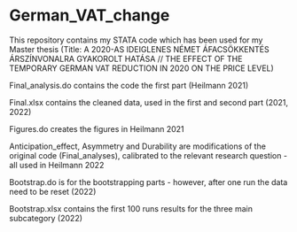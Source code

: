 # German_VAT_change
This repository contains my STATA code which has been used for my Master thesis (Title: A 2020-AS IDEIGLENES NÉMET ÁFACSÖKKENTÉS ÁRSZÍNVONALRA GYAKOROLT HATÁSA //
THE EFFECT OF THE TEMPORARY GERMAN VAT REDUCTION IN 2020 ON THE PRICE LEVEL)

Final_analysis.do contains the code the first part (Heilmann 2021)

Final.xlsx contains the cleaned data, used in the first and second part (2021, 2022)

Figures.do creates the figures in Heilmann 2021

Anticipation_effect, Asymmetry and Durability are modifications of the original code (Final_analyses), calibrated to the relevant research question - all used in Heilmann 2022

Bootstrap.do is for the bootstrapping parts - however, after one run the data need to be reset (2022)

Bootstrap.xlsx contains the first 100 runs results for the three main subcategory (2022)
